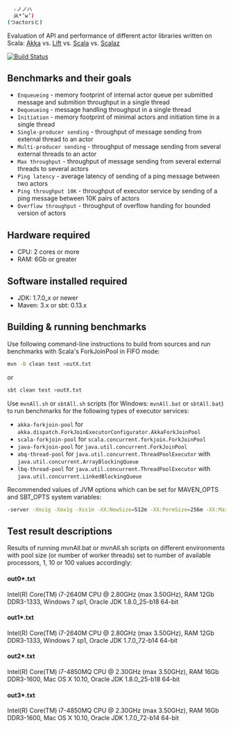 ```sh
  ☆ノノハ
  从*’w’)
(つactorsと)
```

Evaluation of API and performance of different actor libraries written on Scala:
[Akka](https://github.com/akka/akka/blob/master/akka-actor/src/main/scala/akka/actor/Actor.scala) vs.
[Lift](https://github.com/lift/framework/blob/master/core/actor/src/main/scala/net/liftweb/actor/LiftActor.scala) vs.
[Scala](https://github.com/scala/scala/blob/master/src/actors/scala/actors/Actor.scala) vs.
[Scalaz](https://github.com/scalaz/scalaz/blob/master/core/src/main/scala/scalaz/concurrent/Actor.scala)

[![Build Status](https://secure.travis-ci.org/plokhotnyuk/actors.png)](http://travis-ci.org/plokhotnyuk/actors)

## Benchmarks and their goals
* `Enqueueing` - memory footprint of internal actor queue per submitted message and submition throughput in a single thread
* `Dequeueing` - message handling throughput in a single thread
* `Initiation` - memory footprint of minimal actors and initiation time in a single thread
* `Single-producer sending` - throughput of message sending from external thread to an actor
* `Multi-producer sending` - throughput of message sending from several external threads to an actor
* `Max throughput` - throughput of message sending from several external threads to several actors
* `Ping latency` - average latency of sending of a ping message between two actors
* `Ping throughput 10K` - throughput of executor service by sending of a ping message between 10K pairs of actors
* `Overflow throughput` - throughput of overflow handing for bounded version of actors

## Hardware required
- CPU: 2 cores or more
- RAM: 6Gb or greater

## Software installed required
- JDK: 1.7.0_x or newer
- Maven: 3.x or sbt: 0.13.x

## Building & running benchmarks
Use following command-line instructions to build from sources and run benchmarks with Scala's ForkJoinPool in FIFO mode:
```sh
mvn -B clean test >outX.txt
```
or
```sh
sbt clean test >outX.txt
```

Use `mvnAll.sh` or `sbtAll.sh` scripts (for Windows: `mvnAll.bat` or `sbtAll.bat`) to run benchmarks for the following types of executor services:
- `akka-forkjoin-pool` for `akka.dispatch.ForkJoinExecutorConfigurator.AkkaForkJoinPool`
- `scala-forkjoin-pool` for `scala.concurrent.forkjoin.ForkJoinPool`
- `java-forkjoin-pool` for `java.util.concurrent.ForkJoinPool`
- `abq-thread-pool` for `java.util.concurrent.ThreadPoolExecutor` with `java.util.concurrent.ArrayBlockingQueue`
- `lbq-thread-pool` for `java.util.concurrent.ThreadPoolExecutor` with `java.util.concurrent.LinkedBlockingQueue`

Recommended values of JVM options which can be set for MAVEN_OPTS and SBT_OPTS system variables:

```sh
-server -Xms1g -Xmx1g -Xss1m -XX:NewSize=512m -XX:PermSize=256m -XX:MaxPermSize=256m -XX:+TieredCompilation -XX:+UseG1GC -XX:+UseNUMA -XX:-UseBiasedLocking -XX:+AlwaysPreTouch
```

## Test result descriptions
Results of running mvnAll.bat or mvnAll.sh scripts on different environments with pool size (or number of worker threads)
set to number of available processors, 1, 10 or 100 values accordingly:

#### out0*.txt
Intel(R) Core(TM) i7-2640M CPU @ 2.80GHz (max 3.50GHz), RAM 12Gb DDR3-1333, Windows 7 sp1, Oracle JDK 1.8.0_25-b18 64-bit

#### out1*.txt
Intel(R) Core(TM) i7-2640M CPU @ 2.80GHz (max 3.50GHz), RAM 12Gb DDR3-1333, Windows 7 sp1, Oracle JDK 1.7.0_72-b14 64-bit

#### out2*.txt
Intel(R) Core(TM) i7-4850MQ CPU @ 2.30GHz (max 3.50GHz), RAM 16Gb DDR3-1600, Mac OS X 10.10, Oracle JDK 1.8.0_25-b18 64-bit

#### out3*.txt
Intel(R) Core(TM) i7-4850MQ CPU @ 2.30GHz (max 3.50GHz), RAM 16Gb DDR3-1600, Mac OS X 10.10, Oracle JDK 1.7.0_72-b14 64-bit
